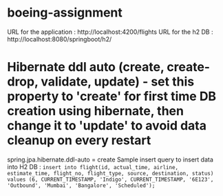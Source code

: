 # boeing-assignment
URL for the application : http://localhost:4200/flights
URL for the h2 DB : http://localhost:8080/springboot/h2/
# Hibernate ddl auto (create, create-drop, validate, update) - set this property to 'create' for first time DB creation using hibernate, then change it to 'update' to avoid data cleanup on every restart
spring.jpa.hibernate.ddl-auto = create 
Sample insert query to insert data into H2 DB : `insert into flight(id, actual_time, airline, estimate_time, flight_no, flight_type, source, destination, status) values (6, CURRENT_TIMESTAMP, 'Indigo', CURRENT_TIMESTAMP, '6E123', 'Outbound', 'Mumbai', 'Bangalore', 'Scheduled');`
